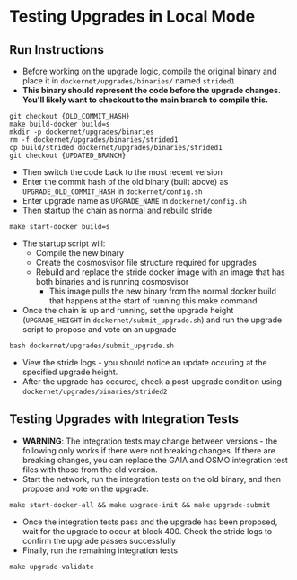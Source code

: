 # Testing Upgrades in Local Mode

## Run Instructions

- Before working on the upgrade logic, compile the original binary and place it
  in `dockernet/upgrades/binaries/` named `strided1`
- **This binary should represent the code before the upgrade changes. You'll
  likely want to checkout to the main branch to compile this.**

```
git checkout {OLD_COMMIT_HASH}
make build-docker build=s
mkdir -p dockernet/upgrades/binaries
rm -f dockernet/upgrades/binaries/strided1
cp build/strided dockernet/upgrades/binaries/strided1
git checkout {UPDATED_BRANCH}
```

- Then switch the code back to the most recent version
- Enter the commit hash of the old binary (built above) as
  `UPGRADE_OLD_COMMIT_HASH` in `dockernet/config.sh`
- Enter upgrade name as `UPGRADE_NAME` in `dockernet/config.sh`
- Then startup the chain as normal and rebuild stride

```
make start-docker build=s
```

- The startup script will:
  - Compile the new binary
  - Create the cosmosvisor file structure required for upgrades
  - Rebuild and replace the stride docker image with an image that has both
    binaries and is running cosmosvisor
    - This image pulls the new binary from the normal docker build that happens
      at the start of running this make command
- Once the chain is up and running, set the upgrade height (`UPGRADE_HEIGHT` in
  `dockernet/submit_upgrade.sh`) and run the upgrade script to propose and vote
  on an upgrade

```
bash dockernet/upgrades/submit_upgrade.sh
```

- View the stride logs - you should notice an update occuring at the specified
  upgrade height.
- After the upgrade has occured, check a post-upgrade condition using
  `dockernet/upgrades/binaries/strided2`

## Testing Upgrades with Integration Tests

- **WARNING**: The integration tests may change between versions - the following
  only works if there were not breaking changes. If there are breaking changes,
  you can replace the GAIA and OSMO integration test files with those from the
  old version.
- Start the network, run the integration tests on the old binary, and then
  propose and vote on the upgrade:

```
make start-docker-all && make upgrade-init && make upgrade-submit
```

- Once the integration tests pass and the upgrade has been proposed, wait for
  the upgrade to occur at block 400. Check the stride logs to confirm the
  upgrade passes successfully
- Finally, run the remaining integration tests

```
make upgrade-validate
```
